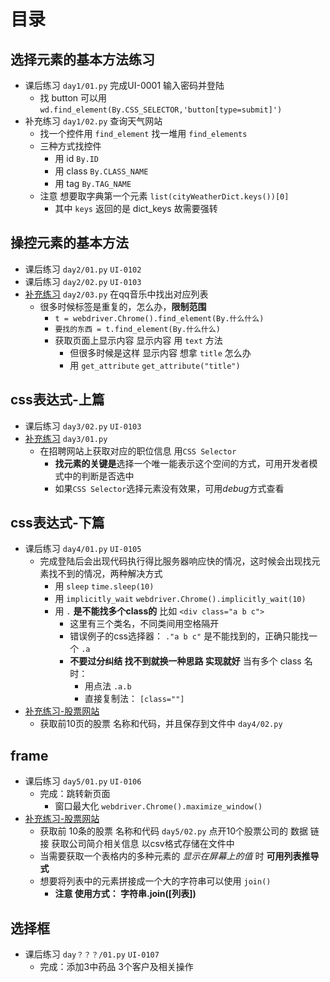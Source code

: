 # 目录
## 选择元素的基本方法练习
- 课后练习 `day1/01.py` 完成UI-0001 输入密码并登陆
   -  找 button 可以用 `wd.find_element(By.CSS_SELECTOR,'button[type=submit]')`
- 补充练习 `day1/02.py` 查询天气网站
  - 找一个控件用 `find_element` 找一堆用 `find_elements`
  - 三种方式找控件
    - 用 id `By.ID`
    - 用 class `By.CLASS_NAME`
    - 用 tag `By.TAG_NAME`
  - 注意 想要取字典第一个元素 `list(cityWeatherDict.keys())[0]`
    - 其中 `keys` 返回的是 dict_keys 故需要强转
## 操控元素的基本方法
- 课后练习 `day2/01.py` `UI-0102`
- 课后练习 `day2/02.py` `UI-0103`
- [补充练习](http://v3.byhy.net/prac/pri546/selenium/0010a1/) `day2/03.py` 在qq音乐中找出对应列表
  - 很多时候标签是重复的，怎么办，**限制范围**
    - `t = webdriver.Chrome().find_element(By.什么什么)`
    - `要找的东西 = t.find_element(By.什么什么)`
    - 获取页面上显示内容 <a>显示内容</a> 用 `text` 方法
      - 但很多时候是这样 <a title='想获取内容'>显示内容</a> 想拿 `title` 怎么办
      - 用 `get_attribute` `get_attribute("title")`
## css表达式-上篇
- 课后练习 `day3/02.py` `UI-0103`
- [补充练习](http://v3.byhy.net/prac/pri546/selenium/0032f3/) `day3/01.py`
  - 在招聘网站上获取对应的职位信息 用`CSS Selector`
    - **找元素的关键是**选择一个唯一能表示这个空间的方式，可用开发者模式中的判断是否选中
    - 如果`CSS Selector`选择元素没有效果，可用*debug*方式查看
## css表达式-下篇
- 课后练习 `day4/01.py` `UI-0105`
  - 完成登陆后会出现代码执行得比服务器响应快的情况，这时候会出现找元素找不到的情况，两种解决方式
    - 用 `sleep` `time.sleep(10)`
    - 用 `implicitly_wait` `webdriver.Chrome().implicitly_wait(10)`
    - 用 `.` **是不能找多个class的** 比如 `<div class="a b c">`
      - 这里有三个类名，不同类间用空格隔开
      - 错误例子的css选择器： `."a b c"` 是不能找到的，正确只能找一个 `.a`
      - **不要过分纠结 找不到就换一种思路 实现就好** 当有多个 class 名时：
        - 用点法 `.a.b`
        - 直接复制法： `[class=""]`
- [补充练习-股票网站](http://quote.eastmoney.com/center/gridlist.html#hs_a_board)
  - 获取前10页的股票 名称和代码，并且保存到文件中 `day4/02.py`
## frame
- 课后练习 `day5/01.py` `UI-0106`
  - 完成：跳转新页面
    - 窗口最大化 `webdriver.Chrome().maximize_window()`
- [补充练习-股票网站](http://quote.eastmoney.com/center/gridlist.html#hs_a_board)
  - 获取前 10条的股票 名称和代码 `day5/02.py`
    点开10个股票公司的 数据 链接 获取公司简介相关信息 以csv格式存储在文件中
  - 当需要获取一个表格内的多种元素的 *显示在屏幕上的值* 时 **可用列表推导式**
  - 想要将列表中的元素拼接成一个大的字符串可以使用 `join()` 
    - **注意 使用方式： 字符串.join([列表])** 
## 选择框
- 课后练习 `day？？？/01.py` `UI-0107`
  - 完成：添加3中药品 3个客户及相关操作
